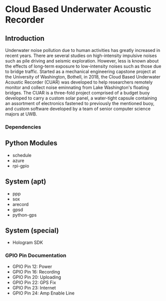 # Cloud Based Underwater Acoustic Recorder
## Introduction
  Underwater noise pollution due to human activities has greatly increased in recent years. There are several studies on high-intensity impulsive noises such as pile driving and seismic exploration. However, less is known about the effects of long-term exposure to low-intensity noises such as those due to bridge traffic. Started as a mechanical engineering capstone project at the University of Washington, Bothell, in 2018, the Cloud Based Underwater Acoustic Recorder (CUAR) was developed to help researchers remotely monitor and collect noise eminnating from Lake Washington's floating bridges. The CUAR is a three-fold project comprised of a budget buoy developed to carry a custom solar panel, a water-tight capsule containing an assortment of electronics fastened to previously the mentioned buoy, and custom software developed by a team of senior computer science majors at UWB.

### Dependencies
## Python Modules
* schedule
* azure
* rpi-gpio
## System (apt)
* ppp
* sox
* arecord
* gpsd
* python-gps
## System (special)
* Hologram SDK

### GPIO Pin Documentation
* GPIO Pin 12: Power
* GPIO Pin 16: Recording
* GPIO Pin 20: Uploading
* GPIO Pin 22: GPS Fix
* GPIO Pin 23: Internet
* GPIO Pin 24: Amp Enable Line

